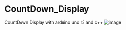 # CountDown_Display
CountDown Display with arduino uno r3 and c++
![image](https://github.com/filegeiasou/Basics_Arduino/assets/49124547/91280954-2af8-4dae-ade2-65df6e04f33d)

